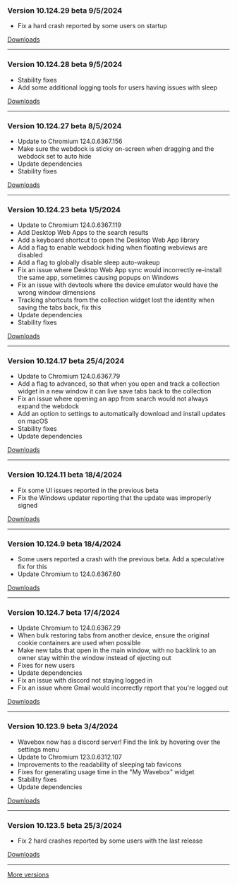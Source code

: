 <h3>Version 10.124.29 beta <span class="date">9/5/2024</span></h3>
<ul>
  <li>Fix a hard crash reported by some users on startup</li>
</ul>

[Downloads](https://wavebox.io/download/release/10.124.29.3)

---

<h3>Version 10.124.28 beta <span class="date">9/5/2024</span></h3>
<ul>
  <li>Stability fixes</li>
  <li>Add some additional logging tools for users having issues with sleep</li>
</ul>

[Downloads](https://wavebox.io/download/release/10.124.28.3)

---

<h3>Version 10.124.27 beta <span class="date">8/5/2024</span></h3>
<ul>
  <li>Update to Chromium 124.0.6367.156</li>
  <li>Make sure the webdock is sticky on-screen when dragging and the webdock set to auto hide</li>
  <li>Update dependencies</li>
  <li>Stability fixes</li>
</ul>

[Downloads](https://wavebox.io/download/release/10.124.27.3)

---

<h3>Version 10.124.23 beta <span class="date">1/5/2024</span></h3>
<ul>
  <li>Update to Chromium 124.0.6367.119</li>
  <li>Add Desktop Web Apps to the search results</li>
  <li>Add a keyboard shortcut to open the Desktop Web App library</li>
  <li>Add a flag to enable webdock hiding when floating webviews are disabled</li>
  <li>Add a flag to globally disable sleep auto-wakeup</li>
  <li>Fix an issue where Desktop Web App sync would incorrectly re-install the same app, sometimes causing popups on Windows</li>
  <li>Fix an issue with devtools where the device emulator would have the wrong window dimensions</li>
  <li>Tracking shortcuts from the collection widget lost the identity when saving the tabs back, fix this</li>
  <li>Update dependencies</li>
  <li>Stability fixes</li>
</ul>

[Downloads](https://wavebox.io/download/release/10.124.23.3)

---

<h3>Version 10.124.17 beta <span class="date">25/4/2024</span></h3>
<ul>
  <li>Update to Chromium 124.0.6367.79</li>
  <li>Add a flag to advanced, so that when you open and track a collection widget in a new window it can live save tabs back to the collection</li>
  <li>Fix an issue where opening an app from search would not always expand the webdock</li>
  <li>Add an option to settings to automatically download and install updates on macOS</li>
  <li>Stability fixes</li>
  <li>Update dependencies</li>
</ul>

[Downloads](https://wavebox.io/download/release/10.124.17.3)

---

<h3>Version 10.124.11 beta <span class="date">18/4/2024</span></h3>
<ul>
  <li>Fix some UI issues reported in the previous beta</li>
  <li>Fix the Windows updater reporting that the update was improperly signed</li>
</ul>

[Downloads](https://wavebox.io/download/release/10.124.11.3)

---

<h3>Version 10.124.9 beta <span class="date">18/4/2024</span></h3>
<ul>
  <li>Some users reported a crash with the previous beta. Add a speculative fix for this</li>
  <li>Update Chromium to 124.0.6367.60</li>
</ul>

[Downloads](https://wavebox.io/download/release/10.124.9.3)

---

<h3>Version 10.124.7 beta <span class="date">17/4/2024</span></h3>
<ul>
  <li>Update Chromium to 124.0.6367.29</li>
  <li>When bulk restoring tabs from another device, ensure the original cookie containers are used when possible</li>
  <li>Make new tabs that open in the main window, with no backlink to an owner stay within the window instead of ejecting out</li>
  <li>Fixes for new users</li>
  <li>Update dependencies</li>
  <li>Fix an issue with discord not staying logged in</li>
  <li>Fix an issue where Gmail would incorrectly report that you're logged out</li>
</ul>

[Downloads](https://wavebox.io/download/release/10.124.7.3)

---

<h3>Version 10.123.9 beta <span class="date">3/4/2024</span></h3>
<ul>
  <li>Wavebox now has a discord server! Find the link by hovering over the settings menu</li>
  <li>Update to Chromium 123.0.6312.107</li>
  <li>Improvements to the readability of sleeping tab favicons</li>
  <li>Fixes for generating usage time in the "My Wavebox" widget</li>
  <li>Stability fixes</li>
  <li>Update dependencies</li>
</ul>

[Downloads](https://wavebox.io/download/release/10.123.9.3)

---

<h3>Version 10.123.5 beta <span class="date">25/3/2024</span></h3>
<ul>
  <li>Fix 2 hard crashes reported by some users with the last release</li>
</ul>

[Downloads](https://wavebox.io/download/release/10.123.5.3)

---
[More versions](https://wavebox.io/changelog/beta/)